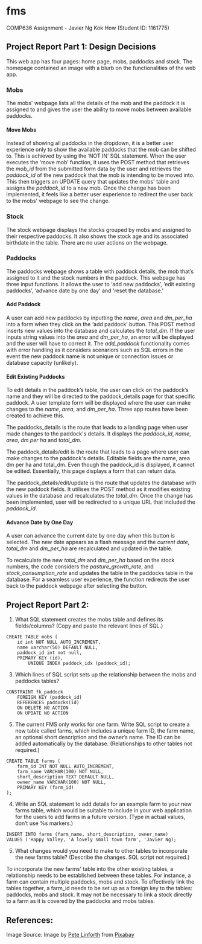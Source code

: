 # fms
COMP636 Assignment - Javier Ng Kok How (Student ID: 1161775)

## Project Report Part 1: Design Decisions
This web app has four pages: home page, mobs, paddocks and stock. The homepage contained an image with a blurb on the functionalities of the web app. 

### Mobs

The mobs' webpage lists all the details of the mob and the paddock it is assigned to and gives the user the ability to move mobs between available paddocks. 

#### Move Mobs

Instead of showing all paddocks in the dropdown, it is a better user experience only to show the available paddocks that the mob can be shifted to. This is achieved by using the ‘NOT IN’ SQL statement. When the user executes the ‘move mob’ function, it uses the POST method that retrieves the *mob_id* from the submitted form data by the user and retrieves the *paddock_id* of the new paddock that the mob is intending to be moved into. This then triggers an UPDATE query that updates the mobs' table and assigns the *paddock_id* to a new mob. Once the change has been implemented, it feels like a better user experience to redirect the user back to the mobs' webpage to see the change.

### Stock 

The stock webpage displays the stocks grouped by mobs and assigned to their respective paddocks. It also shows the stock age and its associated birthdate in the table. There are no user actions on the webpage. 

### Paddocks

The paddocks webpage shows a table with paddock details, the mob that’s assigned to it and the stock numbers in the paddock. This webpage has three input functions. It allows the user to ‘add new paddocks’, ‘edit existing paddocks’, ‘advance date by one day' and 'reset the database.' 

#### Add Paddock

A user can add new paddocks by inputting the *name*, *area* and *dm_per_ha* into a form when they click on the ‘add paddock’ button. This POST method inserts new values into the database and calculates the *total_dm*. If the user inputs string values into the *area* and *dm_per_ha*, an error will be displayed and the user will have to correct it. The *add_paddock* functionality comes with error handling as it considers scenariors such as SQL errors in the event the new paddock name is not unique or connection issues or database capacity (unlikely). 

#### Edit Existing Paddocks

To edit details in the paddock’s table, the user can click on the paddock’s name and they will be directed to the paddock_details page for that specific paddock. A user template form will be displayed where the user can make changes to the *name*, *area*, and *dm_per_ha*. Three app routes have been created to achieve this. 
 
The paddocks_details is the route that leads to a landing page when user made changes to the paddock's details. It displays the *paddock_id*, *name*, *area*, *dm per ha* and *total_dm*.

The paddock_details/edit is the route that leads to a page where user can make changes to the paddock's details. Editable fields are the name, area dm per ha and total_dm. Even though the paddock_id is displayed, it cannot be edited. Essentially, this page displays a form that can return data. 

The paddock_details/edit/update is the route that updates the database with the new paddock fields. It utilises the POST method as it modifies existing values in the database and recalculates the *total_dm*. Once the change has been implemented, user will be redirected to a unique URL that included the *paddock_id*. 

#### Advance Date by One Day

A user can advance the current date by one day when this button is selected. The new date appears as a flash message and the *current date*, *total_dm* and *dm_per_ha* are recalculated and updated in the table.

To recalculate the new *total_dm* and *dm_per_ha* based on the stock numbers, the code considers the *pasture_growth_rate*, and *stock_consumption_rate* and updates the table in the paddocks table in the database. For a seamless user experience, the function redirects the user back to the paddock webpage after selecting the button.


## Project Report Part 2: 
1. What SQL statement creates the mobs table and defines its fields/columns? (Copy and paste the relevant lines of SQL.) 

```
CREATE TABLE mobs (
	id int NOT NULL AUTO_INCREMENT,
	name varchar(50) DEFAULT NULL,
	paddock_id int not null,
	PRIMARY KEY (id),
    	UNIQUE INDEX paddock_idx (paddock_id);
```
   
3. Which lines of SQL script sets up the relationship between the mobs and paddocks tables?
   
```
CONSTRAINT fk_paddock
	FOREIGN KEY (paddock_id)
	REFERENCES paddocks(id)
	ON DELETE NO ACTION
	ON UPDATE NO ACTION
```

5. The current FMS only works for one farm. Write SQL script to create a new table called farms, which includes a unique farm ID, the farm name, an optional short description and the owner’s name. The ID can be added automatically by the database. (Relationships to other tables not required.)
```   
CREATE TABLE farms (
    farm_id INT NOT NULL AUTO_INCREMENT,
    farm_name VARCHAR(100) NOT NULL,
    short_description TEXT DEFAULT NULL,
    owner_name VARCHAR(100) NOT NULL,
    PRIMARY KEY (farm_id)
);
```

4. Write an SQL statement to add details for an example farm to your new farms table, which would be suitable to include in your web application for the users to add farms in a future version. (Type in actual values, don’t use %s markers.) 
```
INSERT INTO farms (farm_name, short_description, owner_name)
VALUES ('Happy Valley, 'A lovely small town farm', 'Javier Ng);
```
5. What changes would you need to make to other tables to incorporate the new farms table? (Describe the changes. SQL script not required.) 

To incorporate the new farms' table into the other existing tables, a relationship needs to be established between these tables. For instance, a farm can contain multiple paddocks, mobs and stock. To effectively link the tables together, a farm_id needs to be set up as a foreign key to the tables: paddocks, mobs and stock. It may not be necessary to link a stock directly to a farm as it is covered by the paddocks and mobs tables.


## References: 

Image Source: Image by <a href="https://pixabay.com/users/thedigitalartist-202249/?utm_source=link-attribution&utm_medium=referral&utm_campaign=image&utm_content=2641195">Pete Linforth</a> from <a href="https://pixabay.com//?utm_source=link-attribution&utm_medium=referral&utm_campaign=image&utm_content=2641195">Pixabay</a>

